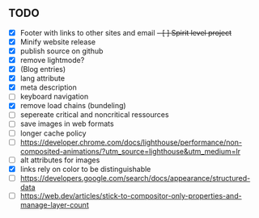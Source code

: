 ## TODO

- [X] Footer with links to other sites and email
~~- [ ] Spirit level project~~
- [X] Minify website release
- [X] publish source on github
- [X] remove lightmode?
- [X] (Blog entries)
- [X] lang attribute
- [X] meta description
- [ ] keyboard navigation
- [X] remove load chains (bundeling)
- [ ] sepereate critical and noncritical ressources
- [ ] save images in web formats
- [ ] longer cache policy
- [ ] https://developer.chrome.com/docs/lighthouse/performance/non-composited-animations/?utm_source=lighthouse&utm_medium=lr
- [ ] alt attributes for images
- [X] links rely on color to be distinguishable
- [ ] https://developers.google.com/search/docs/appearance/structured-data
- [ ] https://web.dev/articles/stick-to-compositor-only-properties-and-manage-layer-count
